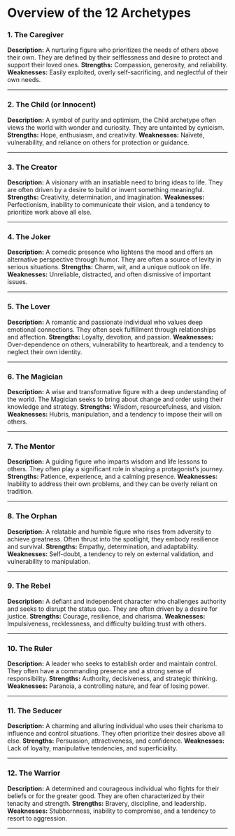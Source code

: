 # Overview of the 12 Archetypes

### 1. The Caregiver
**Description:** A nurturing figure who prioritizes the needs of others above their own. They are defined by their selflessness and desire to protect and support their loved ones.
**Strengths:** Compassion, generosity, and reliability.
**Weaknesses:** Easily exploited, overly self-sacrificing, and neglectful of their own needs.

---

### 2. The Child (or Innocent)
**Description:** A symbol of purity and optimism, the Child archetype often views the world with wonder and curiosity. They are untainted by cynicism.
**Strengths:** Hope, enthusiasm, and creativity.
**Weaknesses:** Naïveté, vulnerability, and reliance on others for protection or guidance.

---

### 3. The Creator
**Description:** A visionary with an insatiable need to bring ideas to life. They are often driven by a desire to build or invent something meaningful.
**Strengths:** Creativity, determination, and imagination.
**Weaknesses:** Perfectionism, inability to communicate their vision, and a tendency to prioritize work above all else.

---

### 4. The Joker
**Description:** A comedic presence who lightens the mood and offers an alternative perspective through humor. They are often a source of levity in serious situations.
**Strengths:** Charm, wit, and a unique outlook on life.
**Weaknesses:** Unreliable, distracted, and often dismissive of important issues.

---

### 5. The Lover
**Description:** A romantic and passionate individual who values deep emotional connections. They often seek fulfillment through relationships and affection.
**Strengths:** Loyalty, devotion, and passion.
**Weaknesses:** Over-dependence on others, vulnerability to heartbreak, and a tendency to neglect their own identity.

---

### 6. The Magician
**Description:** A wise and transformative figure with a deep understanding of the world. The Magician seeks to bring about change and order using their knowledge and strategy.
**Strengths:** Wisdom, resourcefulness, and vision.
**Weaknesses:** Hubris, manipulation, and a tendency to impose their will on others.

---

### 7. The Mentor
**Description:** A guiding figure who imparts wisdom and life lessons to others. They often play a significant role in shaping a protagonist’s journey.
**Strengths:** Patience, experience, and a calming presence.
**Weaknesses:** Inability to address their own problems, and they can be overly reliant on tradition.

---

### 8. The Orphan
**Description:** A relatable and humble figure who rises from adversity to achieve greatness. Often thrust into the spotlight, they embody resilience and survival.
**Strengths:** Empathy, determination, and adaptability.
**Weaknesses:** Self-doubt, a tendency to rely on external validation, and vulnerability to manipulation.

---

### 9. The Rebel
**Description:** A defiant and independent character who challenges authority and seeks to disrupt the status quo. They are often driven by a desire for justice.
**Strengths:** Courage, resilience, and charisma.
**Weaknesses:** Impulsiveness, recklessness, and difficulty building trust with others.

---

### 10. The Ruler
**Description:** A leader who seeks to establish order and maintain control. They often have a commanding presence and a strong sense of responsibility.
**Strengths:** Authority, decisiveness, and strategic thinking.
**Weaknesses:** Paranoia, a controlling nature, and fear of losing power.

---

### 11. The Seducer
**Description:** A charming and alluring individual who uses their charisma to influence and control situations. They often prioritize their desires above all else.
**Strengths:** Persuasion, attractiveness, and confidence.
**Weaknesses:** Lack of loyalty, manipulative tendencies, and superficiality.

---

### 12. The Warrior
**Description:** A determined and courageous individual who fights for their beliefs or for the greater good. They are often characterized by their tenacity and strength.
**Strengths:** Bravery, discipline, and leadership.
**Weaknesses:** Stubbornness, inability to compromise, and a tendency to resort to aggression.

---

